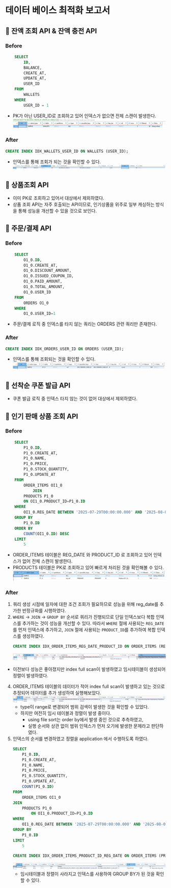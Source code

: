 # 데이터 베이스 최적화 보고서
## 📌 잔액 조회 API & 잔액 충전 API
### Before 
```sql
    SELECT
        ID,
        BALANCE,
        CREATE_AT,
        UPDATE_AT,
        USER_ID
    FROM
        WALLETS
    WHERE
        USER_ID = 1
```
- PK가 아닌 USER_ID로 조회하고 있어 인덱스가 없으면 전체 스캔이 발생한다.
    ![wallet-view-query-before.png](img/wallet-view-query-before.png)
### After 
```sql
CREATE INDEX IDX_WALLETS_USER_ID ON WALLETS (USER_ID);
```
- 인덱스를 통해 조회가 되는 것을 확인할 수 있다.
  ![wallet-view-query-after.png](img/wallet-view-query-after.png)

## 📌 상품조회 API
- 이미 PK로 조회하고 있어서 대상에서 제외하였다.
- 상품 조회 API는 자주 호출되는 API이므로,
  인기상품을 위주로 일부 캐싱하는 방식을 통해 성능을 개선할 수 있을 것으로 보인다.

## 📌 주문/결제 API
### Before 
```sql
    SELECT
        O1_0.ID,
        O1_0.CREATE_AT,
        O1_0.DISCOUNT_AMOUNT,
        O1_0.ISSUED_COUPON_ID,
        O1_0.PAID_AMOUNT,
        O1_0.TOTAL_AMOUNT,
        O1_0.USER_ID
    FROM
        ORDERS O1_0
    WHERE
        O1_0.USER_ID=1
```
- 주문/결제 로직 중 인덱스를 타지 않는 쿼리는 ORDERS 관련 쿼리만 존재한다.
### After 
```sql
CREATE INDEX IDX_ORDERS_USER_ID ON ORDERS (USER_ID);
```
- 인덱스를 통해 조회되는 것을 확인할 수 있다.
  ![order-query-after.png](img/order-query-after.png)


## 📌 선착순 쿠폰 발급 API
- 쿠폰 발급 로직 중 인덱스 타지 않는 것이 없어 대상에서 제외하였다.

## 📌 인기 판매 상품 조회 API
### Before 
```sql
    SELECT
        P1_0.ID,
        P1_0.CREATE_AT,
        P1_0.NAME,
        P1_0.PRICE,
        P1_0.STOCK_QUANTITY,
        P1_0.UPDATE_AT
    FROM
        ORDER_ITEMS OI1_0
            JOIN
        PRODUCTS P1_0
        ON OI1_0.PRODUCT_ID=P1_0.ID
    WHERE
        OI1_0.REG_DATE BETWEEN '2025-07-29T00:00:00.000' AND '2025-08-01T00:00:00.000'
    GROUP BY
        P1_0.ID
    ORDER BY
        COUNT(OI1_0.ID) DESC
    LIMIT
        5
```
- ORDER_ITEMS 테이블은 REG_DATE 와 PRODUCT_ID 로 조회하고 있어 인덱스가 없어 전체 스캔이 발생한다.
- PRODUCTS 테이블은 PK로 조회하고 있어 빠르게 처리된 것을 확인해볼 수 있다.
  ![order-items-query-before.png](img/best-product-query-before.png)

### After 
1. 쿼리 생성 시점에 일자에 대한 조건 조회가 필요하므로 성능을 위해 reg_date를 추가한 반정규화를 시행하였다.
2. ``WHERE`` → ``JOIN`` → ``GROUP BY`` 순서로 쿼리가 진행되므로 
    단일 인덱스보다 복합 인덱스를 추가하는 것이 성능을 개선할 수 있다.
    따라서 ``WHERE`` 절에 사용되는 ``REG_DATE``를 먼저 인덱스에 추가하고,
  ``JOIN`` 절에 사용되는 ``PRODUCT_ID``를 추가하여 복합 인덱스를 생성하였다.
    ```sql
    CREATE INDEX IDX_ORDER_ITEMS_REG_DATE_PRODUCT_ID ON ORDER_ITEMS (REG_DATE, PRODUCT_ID);
    ```
    ![order-items-query-after.png](img/best-product-query-after.png)

  - 이전보다 성능은 좋아졌지만 index full scan이 발생하였고 임시테이블이 생성되어 정렬이 발생하였다.

4. ORDER_ITEMS 테이블의 데이터가 적어 index full scan이 발생하고 있는 것으로 추정되어 데이터를 추가 생성하여 실행해보았다.
   ![order-items-query-after.png](img/best-product-query-after2.png)
    - type이 range로 변경되어 범위 검색이 발생한 것을 확인할 수 있었다.
    - 하지만 여전히 임시 테이블과 정렬이 발생 중이다.
      - using file sort는 order by에서 발생 중인 것으로 추측하였고,
      - 실행 순서와 상관 없이 범위 인덱스가 먼저 오기에 발생한 문제라고 판단하였다.
5. 인덱스의 순서를 변경하였고 정렬을 application 에서 수행하도록 하였다.
    ```sql
    SELECT
        P1_0.ID,
        P1_0.CREATE_AT,
        P1_0.NAME,
        P1_0.PRICE,
        P1_0.STOCK_QUANTITY,
        P1_0.UPDATE_AT,
        COUNT(P1_0.ID) 
    FROM
        ORDER_ITEMS OI1_0 
    JOIN
        PRODUCTS P1_0 
            ON OI1_0.PRODUCT_ID=P1_0.ID 
    WHERE
        OI1_0.REG_DATE BETWEEN '2025-07-29T00:00:00.000' AND '2025-08-01T00:00:00.000' 
    GROUP BY
        P1_0.ID 
    LIMIT
        5
    ```
    ```sql
    CREATE INDEX IDX_ORDER_ITEMS_PRODUCT_ID_REG_DATE ON ORDER_ITEMS (PRODUCT_ID, REG_DATE);
    ```
   ![order-items-query-after.png](img/best-product-query-after3.png)
   - 임시테이블과 정렬이 사라지고 인덱스를 사용하여 GROUP BY가 된 것을 확인할 수 있다.